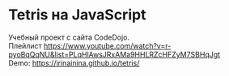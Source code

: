 ﻿# Tetris на JavaScript
Учебный проект с сайта CodeDojo.     
Плейлист https://www.youtube.com/watch?v=r-pyoBqQqNU&list=PLqHlAwsJRxAMa9HHLRZcHFZyM7SBHqJgt    
Demo: https://irinainina.github.io/tetris/
